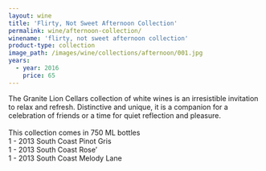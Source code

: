 ```yaml
---
layout: wine
title: 'Flirty, Not Sweet Afternoon Collection'
permalink: wine/afternoon-collection/
winename: 'flirty, not sweet afternoon collection'
product-type: collection
image_path: /images/wine/collections/afternoon/001.jpg
years:
  - year: 2016
    price: 65
---
```



The Granite Lion Cellars collection of white wines is an irresistible invitation to relax and refresh. Distinctive and unique, it is a companion for a celebration of friends or a time for quiet reflection and pleasure. <br><br>This collection comes in 750 ML bottles<br>1 - 2013 South Coast Pinot Gris<br>1 - 2013 South Coast Rose’<br>1 - 2013 South Coast Melody Lane
